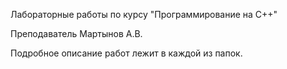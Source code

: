 Лабораторные работы по курсу "Программирование на С++"  

Преподаватель Мартынов А.В.

Подробное описание работ лежит в каждой из папок. 
